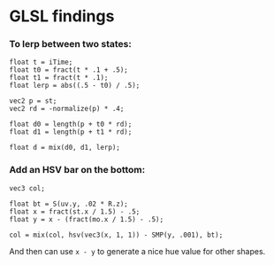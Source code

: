 # GLSL findings

### To lerp between two states:

```
float t = iTime;
float t0 = fract(t * .1 + .5);
float t1 = fract(t * .1);
float lerp = abs((.5 - t0) / .5);

vec2 p = st;
vec2 rd = -normalize(p) * .4;

float d0 = length(p + t0 * rd);
float d1 = length(p + t1 * rd);

float d = mix(d0, d1, lerp);
```

### Add an HSV bar on the bottom:

```
vec3 col;

float bt = S(uv.y, .02 * R.z);
float x = fract(st.x / 1.5) - .5;
float y = x - (fract(mo.x / 1.5) - .5);

col = mix(col, hsv(vec3(x, 1, 1)) - SMP(y, .001), bt);
```

And then can use `x - y` to generate a nice hue value for other shapes.
